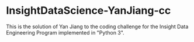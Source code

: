 # InsightDataScience-YanJiang-cc

This is the solution of Yan Jiang to the coding challenge for the Insight Data Engineering Program implemented in "Python 3".

